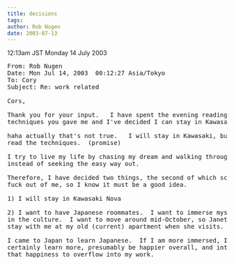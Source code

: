 ```yaml
---
title: decisions
tags: 
author: Rob Nugen
date: 2003-07-13
---
```


<p class=date>12:13am JST Monday 14 July 2003</p>

<pre>
From: Rob Nugen <rob@robnugen.com>
Date: Mon Jul 14, 2003  00:12:27 Asia/Tokyo
To: Cory
Subject: Re: work related

Cors,

Thank you for your input.   I have spent the evening reading the
techniques you gave me and I've decided I can stay in Kawasaki.

haha actually that's not true.   I will stay in Kawasaki, but I didn't
read the techniques.  (promise)

I try to live my life by chasing my dream and walking through my fears
instead of seeking the easy way out.

Therefore, I have decided two things, the second of which scares the
fuck out of me, so I know it must be a good idea.

1) I will stay in Kawasaki Nova

2) I want to have Japanese roommates.  I want to immerse myself more
in the culture.  I want to move around mid-October, so Janette can
stay with me at my old (current) apartment when she visits.

I came to Japan to learn Japanese.  If I am more immersed, I'll
certainly learn more, presumably be happier overall, and intend for
that happiness to overflow into my work.
</pre>
